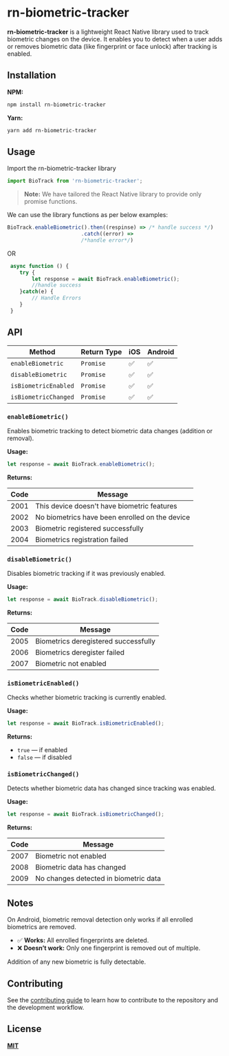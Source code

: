 # rn-biometric-tracker

**rn-biometric-tracker** is a lightweight React Native library used to track biometric changes on the device. It enables you to detect when a user adds or removes biometric data (like fingerprint or face unlock) after tracking is enabled.

## Installation

**NPM:**

```bash
npm install rn-biometric-tracker

```

**Yarn:**

```bash
yarn add rn-biometric-tracker

```

## Usage

Import the rn-biometric-tracker library

```typescript
import BioTrack from 'rn-biometric-tracker';
```

> **Note:** We have tailored the React Native library to provide only promise functions.

We can use the library functions as per below examples:

```typescript
BioTrack.enableBiometric().then((respinse) => /* handle success */)
                        .catch((error) =>
                        /*handle error*/)

```

OR

```typescript
 async function () {
    try {
        let response = await BioTrack.enableBiometric();
        //handle success
    }catch(e) {
        // Handle Errors
    }
 }

```

## API

| Method               | Return Type | iOS | Android |
| -------------------- | ----------- | --- | ------- |
| `enableBiometric`    | `Promise`   | ✅  | ✅      |
| `disableBiometric`   | `Promise`   | ✅  | ✅      |
| `isBiometricEnabled` | `Promise`   | ✅  | ✅      |
| `isBiometricChanged` | `Promise`   | ✅  | ✅      |

### `enableBiometric()`

Enables biometric tracking to detect biometric data changes (addition or removal).

**Usage:**

```typescript
let response = await BioTrack.enableBiometric();
```

**Returns:**

| Code | Message                                        |
| ---- | ---------------------------------------------- |
| 2001 | This device doesn't have biometric features    |
| 2002 | No biometrics have been enrolled on the device |
| 2003 | Biometric registered successfully              |
| 2004 | Biometrics registration failed                 |

### `disableBiometric()`

Disables biometric tracking if it was previously enabled.

**Usage:**

```typescript
let response = await BioTrack.disableBiometric();
```

**Returns:**

| Code | Message                              |
| ---- | ------------------------------------ |
| 2005 | Biometrics deregistered successfully |
| 2006 | Biometrics deregister failed         |
| 2007 | Biometric not enabled                |

### `isBiometricEnabled()`

Checks whether biometric tracking is currently enabled.

**Usage:**

```typescript
let response = await BioTrack.isBiometricEnabled();
```

**Returns:**

- `true` — if enabled
- `false` — if disabled

### `isBiometricChanged()`

Detects whether biometric data has changed since tracking was enabled.

**Usage:**

```typescript
let response = await BioTrack.isBiometricChanged();
```

**Returns:**

| Code | Message                               |
| ---- | ------------------------------------- |
| 2007 | Biometric not enabled                 |
| 2008 | Biometric data has changed            |
| 2009 | No changes detected in biometric data |

## Notes

On Android, biometric removal detection only works if all enrolled biometrics are removed.

- ✅ **Works:** All enrolled fingerprints are deleted.
- ❌ **Doesn’t work:** Only one fingerprint is removed out of multiple.

Addition of any new biometric is fully detectable.

## Contributing

See the [contributing guide]() to learn how to contribute to the repository and the development workflow.

## License

<a href="./LICENSE"><b>MIT</b></a>

